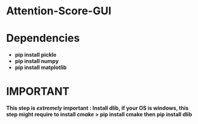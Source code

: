 # Attention-Score-GUI

# Dependencies
 - **pip install pickle**
 - **pip install numpy**
 - **pip install matplotlib**
 [^4]: **pip install PyQt5**
 [^5]: **pip install cv2**
 [^6]: **pip install gaze_tracking**

# IMPORTANT
 **This step is _extremely_ important : Install dlib, if your OS is windows, this step might require to install _cmake_ > pip install cmake then pip install dlib**

 

